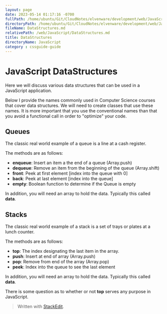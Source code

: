 ```yaml
---
layout: page
date: 2023-05-14 01:17:16 -0700
fullPath: /home/ubuntu/Git/CloudNotes/elvenware/development/web/JavaScript/DataStructures.md
directoryPath: /home/ubuntu/Git/CloudNotes/elvenware/development/web/JavaScript
fileName: DataStructures.md
relativePath: /web/JavaScript/DataStructures.md
title: DataStructures
directoryName: JavaScript
category : cssguide-guide
---
```


# JavaScript DataStructures

Here we will discuss various data structures that can be used in a JavaScript application.

Below I provide the names commonly used in Computer Science courses that cover data structures. We will need to create classes that use these names. It is more important that you use the conventional names than that you avoid a functional call in order to "optimize" your code.

## Queues

The classic real world example of a queue is a line at a cash register.

The methods are as follows:

- **enqueue**: Insert an item a the end of a queue (Array.push)
- **dequeue**: Remove an item from the beginning of the queue (Array.shift)
- **front**: Peek at first element [index into the queue with 0]
- **back**: Peek at last element [index into the queue]
- **empty**: Boolean function to determine if the Queue is empty

In addition, you will need an array to hold the data. Typically this called **data**.

## Stacks

The classic real world example of a stack is a set of trays or plates at a lunch counter.

The methods are as follows:

- **top**: The index designating the last item in the array.
- **push**: Insert at end of array (Array.push)
- **pop**: Remove from end of the array (Array.pop)
- **peek**: Index into the queue to see the last element

In addition, you will need an array to hold the data. Typically this called **data**.

There is some question as to whether or not **top** serves any purpose in JavaScript.

> Written with [StackEdit](https://stackedit.io/).
